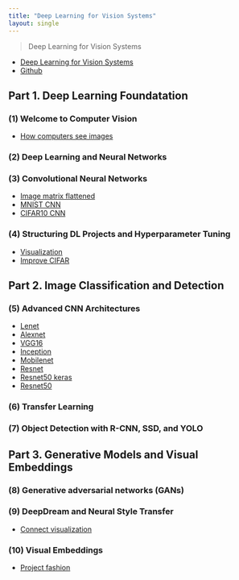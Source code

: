 ```yaml
---
title: "Deep Learning for Vision Systems"
layout: single
---
```


> Deep Learning for Vision Systems
* [Deep Learning for Vision Systems][1]
* [Github][2]
 
## Part 1. Deep Learning Foundatation
### (1) Welcome to Computer Vision
* [How computers see images][11]

### (2) Deep Learning and Neural Networks
### (3) Convolutional Neural Networks
* [Image matrix flattened][31]
* [MNIST CNN][32]
* [CIFAR10 CNN][33]

### (4) Structuring DL Projects and Hyperparameter Tuning
* [Visualization][41]
* [Improve CIFAR][42]

## Part 2. Image Classification and Detection
### (5) Advanced CNN Architectures
* [Lenet][51]
* [Alexnet][52]
* [VGG16][53]
* [Inception][54]
* [Mobilenet][55]
* [Resnet][56]
* [Resnet50 keras][57]
* [Resnet50][58]

### (6) Transfer Learning
### (7) Object Detection with R-CNN, SSD, and YOLO


## Part 3. Generative Models and Visual Embeddings
### (8) Generative adversarial networks (GANs)
### (9) DeepDream and Neural Style Transfer
* [Connect visualization][91]
  
### (10) Visual Embeddings
* [Project fashion][101]

[1]: https://drive.google.com/file/d/146wX62OmBIcPlElTGM9xJWzfBInd7uRJ/view?usp=drive_link
[2]: https://github.com/moelgendy/deep_learning_for_vision_systems
[11]: https://colab.research.google.com/drive/14BJkJv2DqlEzcr24AmXdrjBdHTPxb6Rm
[31]: https://colab.research.google.com/drive/14KepXT4aLuLStvHYiQcQZvGg7M2uCY4V
[32]: https://colab.research.google.com/drive/14LtmrkgvT3IssSgSTpAXQ6LggPST5rum
[33]: https://colab.research.google.com/drive/14MJ845PO8SAF7QM1E6lRMXjsT1pl_Yz0
[41]: https://colab.research.google.com/drive/15E_LPPYhuHf2FJqj_dGXFqfybfn3EEiG
[42]: https://colab.research.google.com/drive/15F3EcZnExlhtJhlYEGBkkoENSnTX6PFI
[51]: https://colab.research.google.com/drive/15zhqnsq94NFLKBWT4I0sFC0CZ0zzvX7K
[52]: https://colab.research.google.com/drive/15tOf1LzBaI-ENlphSES6WKl8fiQvBJQ3
[53]: https://colab.research.google.com/drive/15TaVvPnBgnFYZszbwVhaOuEasXPe-PAi
[54]: https://colab.research.google.com/drive/15tP9fFNMsHp1A4zoWeEX_1I-3ZlXJkKN
[55]: https://colab.research.google.com/drive/161rnYbDaYZqGylR5HRXSlj1aZ1dHurig
[56]: https://colab.research.google.com/drive/15OoMhEoszsA0nHqY1raSrCsPogU5sSAT
[57]: https://colab.research.google.com/drive/15M2-AvIMp90m7eHdXb0DoOUz8QDHGvt8
[58]: https://colab.research.google.com/drive/15L9zQwtO9gnUZUvcPpMEigv_LCP8cwRY

[91]: https://colab.research.google.com/drive/15J0VrnygVBF_Qtg7zMS8Zprdx4XMXC9t
[101]: https://colab.research.google.com/drive/15FQSaTebwdqbmDRU-lR4NS_XUUDXESi1
